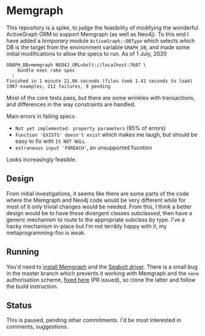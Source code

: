 Memgraph
========

This repository is a spike, to judge the feasibility of modifying
the wonderful ActiveGraph ORM to support Memgraph (as well as Neo4j).
To this end I have added a _temporary_ module `ActiveGraph::DBType`
which selects which DB is the target from the environment variable
`GRAPH_DB`, and made some initial modifications to allow the specs
to run.  As of 1 July, 2020

    GRAPH_DB=memgraph NEO4J_URL=bolt://localhost:7687 \
        bundle exec rake spec
      :
    Finished in 1 minute 21.06 seconds (files took 1.41 seconds to load)
    1907 examples, 212 failures, 9 pending

Most of the core tests pass, but there are some wrinkles with
transactions, and differences in the way constraints are handled.

Main errors in failing specs

- `Not yet implemented: property parameters` (95% of errors)
- `Function 'EXISTS' doesn't exist` which makes me laugh, but
  should be easy to fix with `IS NOT NULL`
- `extraneous input 'FOREACH'`, an unsupported fucntion

Looks increasingly feasible.

Design
------

From initial investigations, it seems like there are some parts
of the code where the Memgraph and Neo4j code would be very different
while for most of it only trivial changes would be needed.  From
this, I think a better design would be to have those divergent
classes subclassed, then have a generic mechanism to route to
the appropriate subclass by type.  I've a hacky mechanism in-place
but I'm not terribly happy with it, my metaprogramming-foo is weak.


Running
-------

You'd need to [install Memgraph][1] and the [Seabolt driver][2].  There is
a small bug in the master branch which prevents it working with Memgraph
and the `none` authorisation scheme, [fixed here][3] (PR issued), so clone
the latter and follow the build instruction.


Status
------

This is paused, pending other commitments.  I'd be most interested
in comments, suggestions.

[1]: https://memgraph.com/download
[2]: https://github.com/neo4j-drivers/seabolt
[3]: https://github.com/dressipi/seabolt
